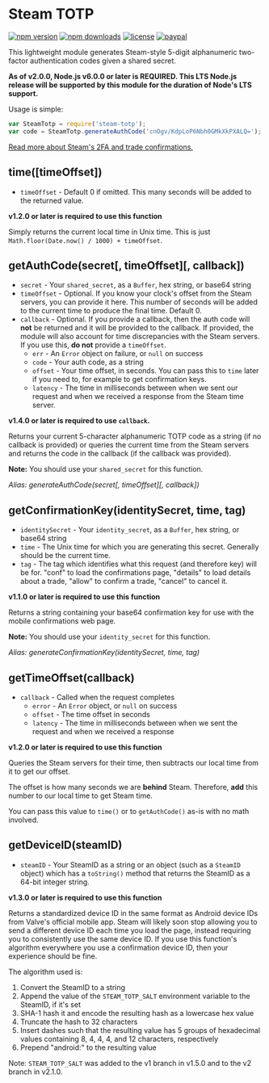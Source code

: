 # Steam TOTP
[![npm version](https://img.shields.io/npm/v/steam-totp.svg)](https://npmjs.com/package/steam-totp)
[![npm downloads](https://img.shields.io/npm/dm/steam-totp.svg)](https://npmjs.com/package/steam-totp)
[![license](https://img.shields.io/npm/l/steam-totp.svg)](https://github.com/DoctorMcKay/node-steam-totp/blob/master/LICENSE)
[![paypal](https://img.shields.io/badge/paypal-donate-yellow.svg)](https://www.paypal.com/cgi-bin/webscr?cmd=_donations&business=N36YVAT42CZ4G&item_name=node%2dsteam%2dtotp&currency_code=USD)

This lightweight module generates Steam-style 5-digit alphanumeric two-factor authentication codes given a shared secret.

**As of v2.0.0, Node.js v6.0.0 or later is REQUIRED. This LTS Node.js release will be supported by this module for the duration of Node's LTS support.**

Usage is simple:

```js
var SteamTotp = require('steam-totp');
var code = SteamTotp.generateAuthCode('cnOgv/KdpLoP6Nbh0GMkXkPXALQ=');
```

[Read more about Steam's 2FA and trade confirmations.](https://dev.doctormckay.com/topic/289-trading-and-escrow-mobile-trade-confirmations/)

## time([timeOffset])
- `timeOffset` - Default 0 if omitted. This many seconds will be added to the returned value.

**v1.2.0 or later is required to use this function**

Simply returns the current local time in Unix time. This is just `Math.floor(Date.now() / 1000) + timeOffset`.

## getAuthCode(secret[, timeOffset][, callback])
- `secret` - Your `shared_secret`, as a `Buffer`, hex string, or base64 string
- `timeOffset` - Optional. If you know your clock's offset from the Steam servers, you can provide it here. This number of seconds will be added to the current time to produce the final time. Default 0.
- `callback` - Optional. If you provide a callback, then the auth code will **not** be returned and it will be provided to the callback. If provided, the module will also account for time discrepancies with the Steam servers. If you use this, **do not** provide a `timeOffset`.
    - `err` - An `Error` object on failure, or `null` on success
    - `code` - Your auth code, as a string
    - `offset` - Your time offset, in seconds. You can pass this to `time` later if you need to, for example to get confirmation keys.
    - `latency` - The time in milliseconds between when we sent our request and when we received a response from the Steam time server.

**v1.4.0 or later is required to use `callback`.**

Returns your current 5-character alphanumeric TOTP code as a string (if no callback is provided) or queries the current
time from the Steam servers and returns the code in the callback (if the callback was provided).

**Note:** You should use your `shared_secret` for this function.

*Alias: generateAuthCode(secret[, timeOffset][, callback])*

## getConfirmationKey(identitySecret, time, tag)
- `identitySecret` - Your `identity_secret`, as a `Buffer`, hex string, or base64 string
- `time` - The Unix time for which you are generating this secret. Generally should be the current time.
- `tag` - The tag which identifies what this request (and therefore key) will be for. "conf" to load the confirmations page, "details" to load details about a trade, "allow" to confirm a trade, "cancel" to cancel it.

**v1.1.0 or later is required to use this function**

Returns a string containing your base64 confirmation key for use with the mobile confirmations web page.

**Note:** You should use your `identity_secret` for this function.

*Alias: generateConfirmationKey(identitySecret, time, tag)*

## getTimeOffset(callback)
- `callback` - Called when the request completes
    - `error` - An `Error` object, or `null` on success
    - `offset` - The time offset in seconds
    - `latency` - The time in milliseconds between when we sent the request and when we received a response

**v1.2.0 or later is required to use this function**

Queries the Steam servers for their time, then subtracts our local time from it to get our offset.

The offset is how many seconds we are **behind** Steam. Therefore, **add** this number to our local time to get Steam time.

You can pass this value to `time()` or to `getAuthCode()` as-is with no math involved.

## getDeviceID(steamID)
- `steamID` - Your SteamID as a string or an object (such as a `SteamID` object) which has a `toString()` method that returns the SteamID as a 64-bit integer string.

**v1.3.0 or later is required to use this function**

Returns a standardized device ID in the same format as Android device IDs from Valve's official mobile app. Steam will
likely soon stop allowing you to send a different device ID each time you load the page, instead requiring you to
consistently use the same device ID. If you use this function's algorithm everywhere you use a confirmation device ID,
then your experience should be fine.

The algorithm used is:

1. Convert the SteamID to a string
2. Append the value of the `STEAM_TOTP_SALT` environment variable to the SteamID, if it's set
3. SHA-1 hash it and encode the resulting hash as a lowercase hex value
4. Truncate the hash to 32 characters
5. Insert dashes such that the resulting value has 5 groups of hexadecimal values containing 8, 4, 4, 4, and 12 characters, respectively
6. Prepend "android:" to the resulting value

Note: `STEAM_TOTP_SALT` was added to the v1 branch in v1.5.0 and to the v2 branch in v2.1.0.
